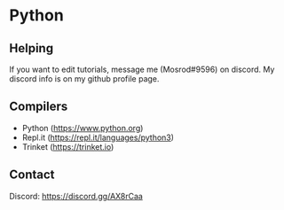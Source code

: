 # Python
## Helping
If you want to edit tutorials, message me (Mosrod#9596) on discord.
My discord info is on my github profile page.
## Compilers
  * Python (https://www.python.org)
  * Repl.it (https://repl.it/languages/python3)
  * Trinket (https://trinket.io)
## Contact
Discord: https://discord.gg/AX8rCaa
